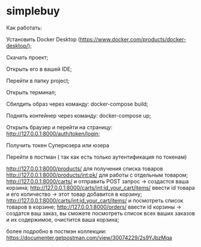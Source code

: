 # simplebuy
Как работать:

Установить Docker Desktop (https://www.docker.com/products/docker-desktop/);  

Скачать проект; 

Открыть его в вашей IDE; 

Перейти в папку project; 

Открыть терминал; 

Сбилдить образ через команду: docker-compose build; 

Поднять контейнер через команду: docker-compose up; 

Открыть браузер и перейти на страницу: http://127.0.0.1:8000/auth/token/login; 

Получить токен  Суперюзера или юзера

Перейти в постман ( так как есть только аутентификация по токенам)

 http://127.0.0.1:8000/products/ для получения списка товаров
 http://127.0.0.1:8000/products/int:pk/ для работы с отдельным товаром;
 http://127.0.0.1:8000/carts/ и отправить POST запрос -> создастся ваша корзина;
 http://127.0.0.1:8000/carts/int:id_your_cart/items/ ввести id товара и его количество -> этот товар добавится в корзину;
 http://127.0.0.1:8000/carts/int:id_your_cart/items/ и посмотреть список товаров в корзине;
 http://127.0.0.1:8000/orders/ ввести id корзины -> создатся ваш заказ, вы сможете посмотреть список всех ваших заказов и их содержимое, очистится ваша корзина;

более подробно в постмэн коллекции: https://documenter.getpostman.com/view/30074229/2s9YJbzMqa

